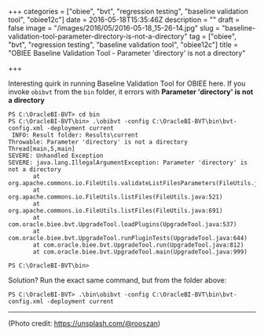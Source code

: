 +++
categories = ["obiee", "bvt", "regression testing", "baseline validation tool", "obiee12c"]
date = 2016-05-18T15:35:46Z
description = ""
draft = false
image = "/images/2016/05/2016-05-18_15-26-14.jpg"
slug = "baseline-validation-tool-parameter-directory-is-not-a-directory"
tag = ["obiee", "bvt", "regression testing", "baseline validation tool", "obiee12c"]
title = "OBIEE Baseline Validation Tool - Parameter 'directory' is not a directory"

+++

Interesting quirk in running Baseline Validation Tool for OBIEE here. If you invoke `obibvt` from the `bin` folder, it errors with **Parameter 'directory' is not a directory**

```
PS C:\OracleBI-BVT> cd bin
PS C:\OracleBI-BVT\bin> .\obibvt -config C:\OracleBI-BVT\bin\bvt-config.xml -deployment current
 INFO: Result folder: Results\current
Throwable: Parameter 'directory' is not a directory
Thread[main,5,main]
SEVERE: Unhandled Exception
SEVERE: java.lang.IllegalArgumentException: Parameter 'directory' is not a directory
       at org.apache.commons.io.FileUtils.validateListFilesParameters(FileUtils.java:545)
       at org.apache.commons.io.FileUtils.listFiles(FileUtils.java:521)
       at org.apache.commons.io.FileUtils.listFiles(FileUtils.java:691)
       at com.oracle.biee.bvt.UpgradeTool.loadPlugins(UpgradeTool.java:537)
       at com.oracle.biee.bvt.UpgradeTool.runPluginTests(UpgradeTool.java:644)
       at com.oracle.biee.bvt.UpgradeTool.run(UpgradeTool.java:812)
       at com.oracle.biee.bvt.UpgradeTool.main(UpgradeTool.java:999)

PS C:\OracleBI-BVT\bin>
```

Solution? Run the exact same command, but from the folder above: 

```
PS C:\OracleBI-BVT> .\bin\obibvt -config C:\OracleBI-BVT\bin\bvt-config.xml -deployment current
```

---
(Photo credit: https://unsplash.com/@rooszan)
